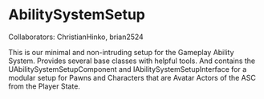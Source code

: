 # AbilitySystemSetup
Collaborators:
ChristianHinko,
brian2524

This is our minimal and non-intruding setup for the Gameplay Ability System. Provides several base classes with helpful tools. And contains the UAbilitySystemSetupComponent and IAbilitySystemSetupInterface for a modular setup for Pawns and Characters that are Avatar Actors of the ASC from the Player State.